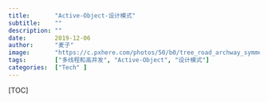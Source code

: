 ```yaml
---
title:       "Active-Object-设计模式"
subtitle:    ""
description: ""
date:        2019-12-06
author:      "麦子"
image:       "https://c.pxhere.com/photos/50/b0/tree_road_archway_symmetry_and_black_white-99031.jpg!d"
tags:        ["多线程和高并发", "Active-Object", "设计模式"]
categories:  ["Tech" ]
---
```


[TOC]

